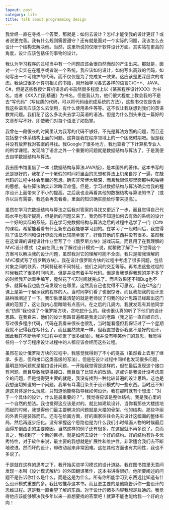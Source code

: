 ```yaml
---
layout: post
category: life
title: Talk about programming design
---
```


我曾经一直在寻找一个答案，那就是：如何去设计？怎样才能使我的设计更好？或者说更完善。我有什么规则需要遵守？还有就是面对一个实际的问题，我该怎么去设计一个结构去解决他。当然，这里所说的仅限于软件设计方面。其实站在更高的角度，设计应该包括任何事物的设计。 

我认为学习程序的过程当中有一个问题应该会很自然而然的产生出来。那就是，面对一个实实在在程序或者说一个系统，我应该如何设计，如何写出高效的代码，如何写出一个可维护的代码。而不仅仅是为了完成某一效果。这应该是更深层次的考虑。我读过很多计算机相关的书籍，刚开始学习各式各样的语言C/C++、JAVA、C#，但是这些教授计算机语言的书虽然很多程度上以《某某程序设计XXX》为书名，或者《XX入门到精通》为书名。但是我认为，他们很大程度上教会我的不是去“写代码”（写优质的代码，可以将代码组织成系统的方法），这些书仅仅是告诉我这些语言应该怎么去使用，有什么使用条件等等。这不仅让我联想到我们的英语教育问题。我们花了这么多功夫去学习英语的语法。但是为什么到头来连一篇好的文章却写不好，即使我们对每个语法了如指掌。 

我曾在一段很长的时间里认为我写的代码不够好，不光是算法方面的问题，而且还包括整个体系结构上面的问题。这算是我在程序领域上的一个困惑时期吧。但是我并没有放弃我对答案的寻找。我Google了很多地方，我也查看了下计算机专业人的所学课程。发现除了语言之外一个重要的问题就是数据结构与算法了。于是我便去自学数据结构与算法。 

我去图书馆里借了一本《数据结构与算法JAVA版》，是本国外的著作。这本书写的还是挺好的，我花了一个暑假的时间将里面的思想和算法上机亲自抄了一遍，在敲代码的过程中体会里面的思想。确实非常博大精深，而且我很佩服里面那种和独特的思想。有些算法确实非常晦涩难懂。但是，学习过数据结构与算法确实给我的程序设计上面带来了不小的提高。之后我也没再看其他的数据结构与算法的书了（或许以后有需要，我还会再去看看，里面的知识确实能给你带来提高）。 

虽然在学习完数据结构与算法之后我对答案的寻找又更近了一步，而且觉得自己代码水平也有所提高，但是新的问题又来了。我仍然不知道如何去有效的系统的设计一个好的实际的系统。我在学习完数据结构与算法之后的过程中选学了一门《C#》的课程。希望能看看有什么新东西我能够学习到的。在学习了一段时间后，我觉得除了语法不同和设计界面元素比较简单罢了，好像其他的东西并没有很多。虽然我在这堂课的课程设计作业里写了个《俄罗斯方块》游戏玩玩。而且用了在我理解的MVC设计模式（之前在网上有了解过设计模式一说，就稍微了解了一下觉得这个方案可以解决我的设计问题，虽然我对它的理解可能不全面，我只是按我理解的MVC模式写了俄罗斯方块）。我在设计俄罗斯方块的过程中考虑了很多问题，包括对象之间的联系，共同特征和不同特征，他们之间的交互等等。再考虑这些过程的时候我花了很多时间构思，但是并没有着手写代码。但是当我觉得我想的差不多了的时候我开始着手编写，竟然花了4天时间就完成了。而且效果还不错Bug也不多，就算有我也能立马发现它在哪里。这然我自己也觉得不可思议。我在C#这门课上是第一个展示我的程序的人。当时同学们看了也很惊讶。而且我把我的设计思路稍微阐述了一下。我印象里最清楚的就是老师说了句我的设计思路已经超出这门课的范围了，这让我内心里暗暗有点高兴。在之后的几周内，我就发现有其他同学也“仿照”我也做了个俄罗斯方块，贪吃蛇什么的。我也很认真的听了下他们的设计思路。在我看来，他们的设计思路普遍都是我走过的老路（我之前一直自娱自乐，写过很多程序代码，代码在我看来很长也很乱，当时能看懂但我保证过了一个星期我就不记得我在写什么了，而且虽然效果一样，但我直觉告诉我这不是好的设计，因此我在不断地学习过程中积累了很多经验）。我并没有嘲笑他们的意思，我觉得任何一个学习程序设计过程中的人都应该会经历这些过程。 

虽然在设计俄罗斯方块的过程中，我感觉我得到了不小的提高（虽然看上去用了继承、多态，但和接口这类高级的写法），但是在设计过程中同样也发现很多问题，最明显的问题就是接口设计问题，一开始我觉得是这样的，但在最后发现这个接口有问题。而且导致我更换接口，而且做了比较大的改动。这或许是我设计没考虑周全的问题，但是觉得更主要的就是，我没有找到一种比较普遍的设计思路。这也是我想迫切知道的一个问题。我早有耳濡目染关于设计模式的一些东西。当时还不知道这具体是什么玩意，只知道他能够指导我如何设计。我在那时就有个想法：“对于一个具体的设计，什么是最重要的？”，我觉得应该是整体结构。我是我心里的一个自然的想法。我也觉得这应该是对的。就比如建筑设计，当你看那些大楼拔地而起的时候，我觉得他们最主要解决的问题就是大楼的骨架，他的结构。那些华丽的外表只是装饰而已。还有在绘画方面，好的画家往往会先去设计这幅画的整体布局，然后再逐步细化。没有掌握这个思路也是为什么我们小时候画人物的时候最后画得东倒西歪的主要原因。当然这样的例子还有很多，在这里就不再多说了。总而言之，我找到了一个新的目标，就是如何去设计一个好的结构。好的结构有许多优秀特性，对于软件来说，最主要的我想就是扩展性和维护性。非常适合我们去不断地改进。然而坏的设计，却改动起来非常困难。这在其他方面也有共同性，我也不多说了。

于是就在这样的思考之下，我开始买进学习模式的设计道路。我在图书馆里无意间发现一本叫《设计模式解析》的外国翻译著作，这本书讲得很好。他所要阐述的问题不是告诉你什么是什么，而是这是为什么。所有你所能学习到东西远比知道有什么设计模式重要的多。我比较推荐这本书。而且更主要的是他能告诉你一些设计的思维过程。这是我一直希望了解的东西。对于设计的诸多内容我想是互通的。我觉得他应该能够解决我多年以来一直想要找的答案吧！就算不能也能给我一个好的方向！ 